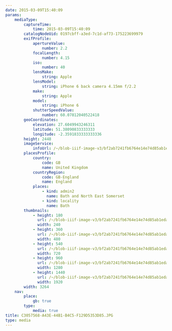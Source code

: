 ```yaml
---
date: 2015-03-09T15:40:09
params:
    mediaType:
        captureTime:
            time: 2015-03-09T15:40:09
        catalogNodeUid: 0197cbff-a3ed-7c1d-af73-175223699979
        exifProfile:
            apertureValue:
                number: 2.2
            focalLength:
                number: 4.15
            iso:
                number: 40
            lensMake:
                string: Apple
            lensModel:
                string: iPhone 6 back camera 4.15mm f/2.2
            make:
                string: Apple
            model:
                string: iPhone 6
            shutterSpeedValue:
                number: 60.07812040522418
        geoCoordinates:
            elevation: 27.6049943246311
            latitude: 51.38090833333333
            longitude: -2.3591833333333336
        height: 2448
        imageService:
            infoUrl: /~/blob-iiif-image-v3/bf2ab7241fb6764e14e74d85ab1eda787069a03ae8aca0d12c2b66be8743d73a/info.json
        placesProfile:
            country:
                code: GB
                name: United Kingdom
            countryRegion:
                code: GB-England
                name: England
            places:
                - kind: admin2
                  name: Bath and North East Somerset
                - kind: locality
                  name: Bath
        thumbnails:
            - height: 180
              url: /~/blob-iiif-image-v3/bf2ab7241fb6764e14e74d85ab1eda787069a03ae8aca0d12c2b66be8743d73a/full/240%2C180/0/default.jpg
              width: 240
            - height: 360
              url: /~/blob-iiif-image-v3/bf2ab7241fb6764e14e74d85ab1eda787069a03ae8aca0d12c2b66be8743d73a/full/480%2C360/0/default.jpg
              width: 480
            - height: 540
              url: /~/blob-iiif-image-v3/bf2ab7241fb6764e14e74d85ab1eda787069a03ae8aca0d12c2b66be8743d73a/full/720%2C540/0/default.jpg
              width: 720
            - height: 960
              url: /~/blob-iiif-image-v3/bf2ab7241fb6764e14e74d85ab1eda787069a03ae8aca0d12c2b66be8743d73a/full/1280%2C960/0/default.jpg
              width: 1280
            - height: 1440
              url: /~/blob-iiif-image-v3/bf2ab7241fb6764e14e74d85ab1eda787069a03ae8aca0d12c2b66be8743d73a/full/1920%2C1440/0/default.jpg
              width: 1920
        width: 3264
    nav:
        place:
            gb: true
        type:
            media: true
title: C3057568-A43E-44B1-B4C5-F129D5353D85.JPG
type: media
---
```

